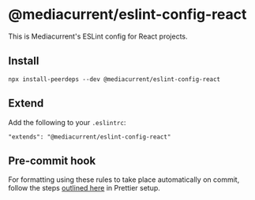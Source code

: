 # @mediacurrent/eslint-config-react

This is Mediacurrent's ESLint config for React projects.

## Install

`npx install-peerdeps --dev @mediacurrent/eslint-config-react`

## Extend

Add the following to your `.eslintrc`:

`"extends": "@mediacurrent/eslint-config-react"`

## Pre-commit hook
For formatting using these rules to take place automatically on commit, follow the steps [outlined here](https://github.com/mediacurrent/prettier-config#pre-commit-hook) in Prettier setup.